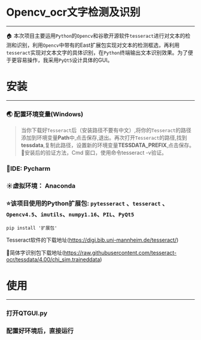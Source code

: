 # Opencv_ocr文字检测及识别
***
:house: 本次项目主要运用`Python`的`Opencv`和谷歌开源软件`tesseract`进行对文本的检测和识别，利用`Opencv`中带有的East扩展包实现对文本的检测框选，再利用`tesseract`实现对文本文字的具体识别，在`Python`终端输出文本识别效果。为了便于更容易操作，我采用`PyQt5`设计具体的GUI。


# 安装
***
### :earth_asia: 配置环境变量(Windows)
>当你下载好`Tesseract`后（安装路径不要有中文）,将你的`Tesseract`的路径添加到环境变量**Path**中,点击保存,退出。再次打开`Tesseract`的路径,找到**tessdata**,复制此路径，设置新的环境变量**TESSDATA_PREFIX**,点击保存。:bell:安装后的验证方法，Cmd 窗口，使用命令tesseract -v验证。


### :triangular_ruler:**IDE: Pycharm** 
### :sunny:**虚拟环境：** Anaconda
### :star:该项目使用的Python扩展包: `pytesseract` 、`tesseract` 、`Opencv4.5`、`imutils`、`numpy1.16`、`PIL`、`PyQt5`

  `pip install '扩展包'`

  Tesseract软件的下载地址(https://digi.bib.uni-mannheim.de/tesseract/)
  
  :bell:简体字识别包下载地址(https://raw.githubusercontent.com/tesseract-ocr/tessdata/4.00/chi_sim.traineddata)

# 使用
***
### 打开QTGUI.py
### 配置好环境后，直接运行

